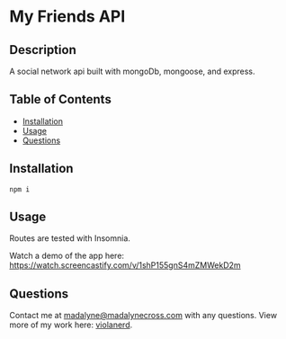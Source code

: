 # My Friends API

  

## Description 
A social network api built with mongoDb, mongoose, and express.

## Table of Contents
* [Installation](#installation)
* [Usage](#usage)
* [Questions](#questions)
  
## Installation
  ~~~
  npm i
  ~~~
## Usage
Routes are tested with Insomnia. 

Watch a demo of the app here: https://watch.screencastify.com/v/1shP155gnS4mZMWekD2m

## Questions

Contact me at madalyne@madalynecross.com with any questions. View more of my work here: [violanerd](https://github.com/violanerd).

